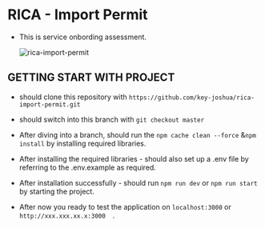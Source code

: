 # RICA - Import Permit

- This is service onbording assessment.

  ![rica-import-permit](https://github.com/key-joshua/rica-import-permit/assets/38179232/68e22ec4-a0ef-4fe7-8e46-27f07a06a6df)


## GETTING START WITH PROJECT

- should clone this repository with ```https://github.com/key-joshua/rica-import-permit.git```
- should switch into this branch with ```git checkout master```

- After diving into a branch, should run the ```npm cache clean --force``` &```npm install``` by installing required libraries.
- After installing the required libraries - should also set up a .env file by referring to the .env.example as required.

- After installation successfully - should run ```npm run dev``` or ```npm run start``` by starting the project.
- After now you ready to test the application on ```localhost:3000``` or ```http://xxx.xxx.xx.x:3000  ```.
